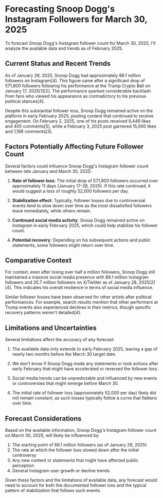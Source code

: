 # Forecasting Snoop Dogg's Instagram Followers for March 30, 2025

To forecast Snoop Dogg's Instagram follower count for March 30, 2025, I'll analyze the available data and trends as of February 2025.

## Current Status and Recent Trends

As of January 28, 2025, Snoop Dogg had approximately 88.1 million followers on Instagram[4]. This figure came after a significant drop of 571,800 followers following his performance at the Trump Crypto Ball on January 17, 2025[1][2]. The performance sparked considerable backlash from fans who viewed his appearance as contradictory to his previous political stances[4].

Despite this substantial follower loss, Snoop Dogg remained active on the platform in early February 2025, posting content that continued to receive engagement. On February 2, 2025, one of his posts received 9,449 likes and 405 comments[5], while a February 3, 2025 post garnered 15,000 likes and 1,198 comments[3].

## Factors Potentially Affecting Future Follower Count

Several factors could influence Snoop Dogg's Instagram follower count between late January and March 30, 2025:

1. **Rate of follower loss**: The initial drop of 571,800 followers occurred over approximately 11 days (January 17-28, 2025). If this rate continued, it would suggest a loss of roughly 52,000 followers per day.

2. **Stabilization effect**: Typically, follower losses due to controversial events tend to slow down over time as the most dissatisfied followers leave immediately, while others remain.

3. **Continued social media activity**: Snoop Dogg remained active on Instagram in early February 2025, which could help stabilize his follower count.

4. **Potential recovery**: Depending on his subsequent actions and public statements, some followers might return over time.

## Comparative Context

For context, even after losing over half a million followers, Snoop Dogg still maintained a massive social media presence with 88.1 million Instagram followers and 20.7 million followers on X/Twitter as of January 28, 2025[2][4]. This indicates his overall resilience in terms of social media influence.

Similar follower losses have been observed for other artists after political performances. For example, search results mention that other performers at Trump events also experienced declines in their metrics, though specific recovery patterns weren't detailed[4].

## Limitations and Uncertainties

Several limitations affect the accuracy of any forecast:

1. The available data only extends to early February 2025, leaving a gap of nearly two months before the March 30 target date.

2. We don't know if Snoop Dogg made any statements or took actions after early February that might have accelerated or reversed the follower loss.

3. Social media trends can be unpredictable and influenced by new events or controversies that might emerge before March 30.

4. The initial rate of follower loss (approximately 52,000 per day) likely did not remain constant, as such losses typically follow a curve that flattens over time.

## Forecast Considerations

Based on the available information, Snoop Dogg's Instagram follower count on March 30, 2025, will likely be influenced by:

1. The starting point of 88.1 million followers (as of January 28, 2025)
2. The rate at which the follower loss slowed down after the initial controversy
3. Any new content or statements that might have affected public perception
4. General Instagram user growth or decline trends

Given these factors and the limitations of available data, any forecast would need to account for both the documented follower loss and the typical pattern of stabilization that follows such events.